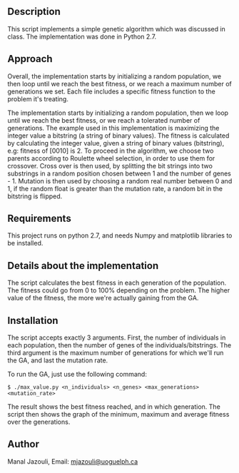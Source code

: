 ## Description
This script implements a simple genetic algorithm which was discussed in class. The implementation was done in Python 2.7.

## Approach
Overall, the implementation starts by initializing a random population, we then loop until we reach the best fitness, or we reach a maximum number of generations we set. Each file includes a specific fitness function to the problem it's treating.

The implementation starts by initializing a random population, then we loop until we reach the best fitness, or we reach a tolerated number of generations. The example used in this implementation is maximizing the integer value a bitstring (a string of binary values). The fitness is calculated by calculating the integer value, given a string of binary values (bitstring), e.g: fitness of [0010] is 2.
To proceed in the algorithm, we choose two parents according to Roulette wheel selection, in order to use them for crossover.
Cross over is then used, by splitting the bit strings into two substrings in a random position chosen between 1 and the number of genes - 1.
Mutation is then used by choosing a random real number between 0 and 1, if the random float is greater than the mutation rate, a random bit in the bitstring is flipped.

## Requirements
This project runs on python 2.7, and needs Numpy and matplotlib libraries to be installed.

## Details about the implementation
The script calculates the best fitness in each generation of the population. The fitness could go from 0 to 100% depending on the problem. The higher value of the fitness, the more we're actually gaining from the GA.

## Installation

The script accepts exactly 3 arguments. First, the number of individuals in each population, then the number of genes of the individuals/bitstrings. The third argument is the maximum number of generations for which we'll run the GA, and last the mutation rate.

To run the GA, just use the following command:
```
$ ./max_value.py <n_individuals> <n_genes> <max_generations> <mutation_rate>
```

The result shows the best fitness reached, and in which generation. The script then shows the graph of the minimum, maximum and average fitness over the generations.


## Author
Manal Jazouli,
Email: <mjazouli@uoguelph.ca>

